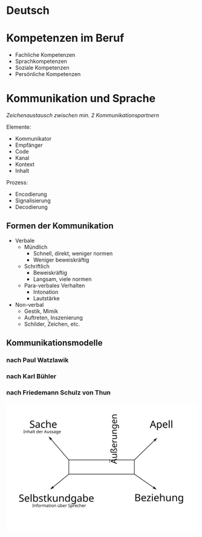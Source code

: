 Deutsch
=======

Kompetenzen im Beruf
====================

- Fachliche Kompetenzen
- Sprachkompetenzen
- Soziale Kompetenzen
- Persönliche Kompetenzen

Kommunikation und Sprache
=========================

*Zeichenaustausch zwischen min. 2 Kommunikationspartnern*

Elemente:

- Kommunikator
- Empfänger
- Code
- Kanal
- Kontext
- Inhalt

Prozess:

- Encodierung
- Signalisierung
- Decodierung


Formen der Kommunikation
------------------------

- Verbale
	- Mündlich
		- Schnell, direkt, weniger normen
		- Weniger beweiskräftig
	- Schriftlich
		- Beweiskräftig
		- Langsam, viele normen
	- Para-verbales Verhalten
		- Intonation
		- Lautstärke
- Non-verbal
	- Gestik, Mimik
	- Auftreten, Inszenierung
	- Schilder, Zeichen, etc.

Kommunikationsmodelle
---------------------

### nach Paul Watzlawik
### nach Karl Bühler
### nach Friedemann Schulz von Thun
![Kommunikation nach Thun](img/deutsch/komm_nach_thun.svg)
